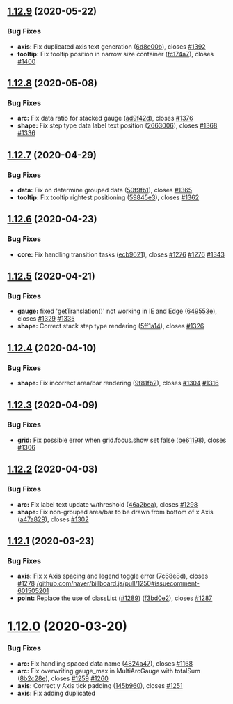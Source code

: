 ## [1.12.9](https://github.com/naver/billboard.js/compare/1.12.8...1.12.9) (2020-05-22)


### Bug Fixes

* **axis:** Fix duplicated axis text generation ([6d8e00b](https://github.com/naver/billboard.js/commit/6d8e00b5f0422d9e371352e53efa0cb00f372fc9)), closes [#1392](https://github.com/naver/billboard.js/issues/1392)
* **tooltip:** Fix tooltip position in narrow size container ([fc174a7](https://github.com/naver/billboard.js/commit/fc174a7de92ced9f82e66d3ef7cc9524238e5fde)), closes [#1400](https://github.com/naver/billboard.js/issues/1400)

## [1.12.8](https://github.com/naver/billboard.js/compare/1.12.7...1.12.8) (2020-05-08)


### Bug Fixes

* **arc:** Fix data ratio for stacked gauge ([ad9f42d](https://github.com/naver/billboard.js/commit/ad9f42d3c773db1122c9231b7e49558d65efb63e)), closes [#1376](https://github.com/naver/billboard.js/issues/1376)
* **shape:** Fix step type data label text position ([2663006](https://github.com/naver/billboard.js/commit/2663006fd181bed84ec3b2f541f28eac6486bee8)), closes [#1368](https://github.com/naver/billboard.js/issues/1368) [#1336](https://github.com/naver/billboard.js/issues/1336)

## [1.12.7](https://github.com/naver/billboard.js/compare/1.12.6...1.12.7) (2020-04-29)


### Bug Fixes

* **data:** Fix on determine grouped data ([50f9fb1](https://github.com/naver/billboard.js/commit/50f9fb1dc42d6a7abe34606847bcab0b62784a27)), closes [#1365](https://github.com/naver/billboard.js/issues/1365)
* **tooltip:** Fix tooltip rightest positioning ([59845e3](https://github.com/naver/billboard.js/commit/59845e39a453fbab13c5be108ba0e05fcba95dee)), closes [#1362](https://github.com/naver/billboard.js/issues/1362)

## [1.12.6](https://github.com/naver/billboard.js/compare/1.12.5...1.12.6) (2020-04-23)


### Bug Fixes

* **core:** Fix handling transition tasks ([ecb9621](https://github.com/naver/billboard.js/commit/ecb9621388bf9df6701311a96876f8306b372af5)), closes [#1276](https://github.com/naver/billboard.js/issues/1276) [#1276](https://github.com/naver/billboard.js/issues/1276) [#1343](https://github.com/naver/billboard.js/issues/1343)

## [1.12.5](https://github.com/naver/billboard.js/compare/1.12.4...1.12.5) (2020-04-21)


### Bug Fixes

* **gauge:** fixed 'getTranslation()' not working in IE and Edge ([649553e](https://github.com/naver/billboard.js/commit/649553ef352606af73afcaf35b364ce6b8f6c9cd)), closes [#1329](https://github.com/naver/billboard.js/issues/1329) [#1335](https://github.com/naver/billboard.js/issues/1335)
* **shape:** Correct stack step type rendering ([5ff1a14](https://github.com/naver/billboard.js/commit/5ff1a14709dee19965409f8a452164ac68b0d2e9)), closes [#1326](https://github.com/naver/billboard.js/issues/1326)

## [1.12.4](https://github.com/naver/billboard.js/compare/1.12.3...1.12.4) (2020-04-10)


### Bug Fixes

* **shape:** Fix incorrect area/bar rendering ([9f81fb2](https://github.com/naver/billboard.js/commit/9f81fb27b81f12266d6bb0b86e2ca6cc6fedd168)), closes [#1304](https://github.com/naver/billboard.js/issues/1304) [#1316](https://github.com/naver/billboard.js/issues/1316)

## [1.12.3](https://github.com/naver/billboard.js/compare/1.12.2...1.12.3) (2020-04-09)


### Bug Fixes

* **grid:** Fix possible error when grid.focus.show set false ([be61198](https://github.com/naver/billboard.js/commit/be611985630fb410cb48773ae54d6aee4c2eb58b)), closes [#1306](https://github.com/naver/billboard.js/issues/1306)

## [1.12.2](https://github.com/naver/billboard.js/compare/1.12.1...1.12.2) (2020-04-03)


### Bug Fixes

* **arc:** Fix label text update w/threshold ([46a2bea](https://github.com/naver/billboard.js/commit/46a2bea85254592f7098f1288e82ef48eda44261)), closes [#1298](https://github.com/naver/billboard.js/issues/1298)
* **shape:** Fix non-grouped area/bar to be drawn from bottom of x Axis ([a47a829](https://github.com/naver/billboard.js/commit/a47a8290b59c579610ba1ffdd4a3916a8f975a71)), closes [#1302](https://github.com/naver/billboard.js/issues/1302)

## [1.12.1](https://github.com/naver/billboard.js/compare/1.12.0...1.12.1) (2020-03-23)


### Bug Fixes

* **axis:** Fix x Axis spacing and legend toggle error ([7c68e8d](https://github.com/naver/billboard.js/commit/7c68e8d09add52d005b64d5b6889f19fbb4ca9c2)), closes [#1278](https://github.com/naver/billboard.js/issues/1278) [/github.com/naver/billboard.js/pull/1250#issuecomment-601505201](https://github.com//github.com/naver/billboard.js/pull/1250/issues/issuecomment-601505201)
* **point:** Replace the use of classList ([#1289](https://github.com/naver/billboard.js/issues/1289)) ([f3bd0e2](https://github.com/naver/billboard.js/commit/f3bd0e22b4b48e354bcafb62d62416a92ef3da6d)), closes [#1287](https://github.com/naver/billboard.js/issues/1287)

# [1.12.0](https://github.com/naver/billboard.js/compare/1.11.1...1.12.0) (2020-03-20)


### Bug Fixes

* **arc:** Fix handling spaced data name ([4824a47](https://github.com/naver/billboard.js/commit/4824a4742ef3242166708372c2d013e451317977)), closes [#1168](https://github.com/naver/billboard.js/issues/1168)
* **arc:** Fix overwriting gauge_max in MultiArcGauge with totalSum ([8b2c28e](https://github.com/naver/billboard.js/commit/8b2c28e900399e53545f0025c0a9d9ef24585598)), closes [#1259](https://github.com/naver/billboard.js/issues/1259) [#1260](https://github.com/naver/billboard.js/issues/1260)
* **axis:** Correct y Axis tick padding ([145b960](https://github.com/naver/billboard.js/commit/145b96026aabab81f41f4bad462b380e8b346085)), closes [#1251](https://github.com/naver/billboard.js/issues/1251)
* **axis:** Fix adding duplicated <title> element ([8d45075](https://github.com/naver/billboard.js/commit/8d45075eaa4529d4b4d4b44bedaa5c565a15f921)), closes [#1271](https://github.com/naver/billboard.js/issues/1271)
* **axis:** Fix axis label text position ([68b6b86](https://github.com/naver/billboard.js/commit/68b6b8688473672dc4aba466fa23844af71d999a)), closes [#1270](https://github.com/naver/billboard.js/issues/1270)
* **axis:** Fix axis tick rotate translate ([1bc3f20](https://github.com/naver/billboard.js/commit/1bc3f2020cd6d4535aafcc9b40f552f8b2c03c11)), closes [#1250](https://github.com/naver/billboard.js/issues/1250) [#1278](https://github.com/naver/billboard.js/issues/1278)
* **axis:** Fix for multi axes data bound  ([3f8afba](https://github.com/naver/billboard.js/commit/3f8afbaa86783055f8771db5b46b9432a3509a8d)), closes [/github.com/naver/billboard.js/pull/1233#issuecomment-595675546](https://github.com//github.com/naver/billboard.js/pull/1233/issues/issuecomment-595675546)
* **axis:** Fix text being left behind if getBBox fails ([648aa41](https://github.com/naver/billboard.js/commit/648aa41f694243748db09a980adf3c95abdf8a04)), closes [#1283](https://github.com/naver/billboard.js/issues/1283) [#1284](https://github.com/naver/billboard.js/issues/1284)
* **bar:** Bar's width resize according the zoom scale ([93184a2](https://github.com/naver/billboard.js/commit/93184a27ab916a1905d5c4b99a04f6f00c5f150b)), closes [#1185](https://github.com/naver/billboard.js/issues/1185)
* **callbacks:** Fix triggering in lazy rendering ([3e73fdf](https://github.com/naver/billboard.js/commit/3e73fdfd12e78ffa08e2755098c5c13753d3513d)), closes [#1254](https://github.com/naver/billboard.js/issues/1254)
* **core:** Fix onrendered firing time ([8b8665c](https://github.com/naver/billboard.js/commit/8b8665cbd21bb352973085873204994b390a0ee4)), closes [#1194](https://github.com/naver/billboard.js/issues/1194)
* **gauge:** fixed wrong ratio calculation in 'gauge.type = "single"' ([9020246](https://github.com/naver/billboard.js/commit/902024679dd7b713e75388a92d43b88092c0f0fa)), closes [#1205](https://github.com/naver/billboard.js/issues/1205)
* **grid:** Fix focus grid to be maintained on resize  ([01ba388](https://github.com/naver/billboard.js/commit/01ba388477367c4c1bf7a52083331abbec34b136)), closes [#1239](https://github.com/naver/billboard.js/issues/1239)
* **interaction:** Fix null data point interaction ([901da84](https://github.com/naver/billboard.js/commit/901da84e644dbd5027041120ec068c99346e8b95)), closes [#1199](https://github.com/naver/billboard.js/issues/1199)
* **line:** Fix nullish data rendering with regions ([d0ca937](https://github.com/naver/billboard.js/commit/d0ca937364e9343c17fd8a0eb20d22baf6cbd7ec)), closes [#1172](https://github.com/naver/billboard.js/issues/1172)
* **radar:** Correct text label not showing ([9109fd5](https://github.com/naver/billboard.js/commit/9109fd50b718c3a23b02e18dd3d2b163deef4465)), closes [#1241](https://github.com/naver/billboard.js/issues/1241)
* **tooltip:** Auto pos adjustion for tooltip ([c54f731](https://github.com/naver/billboard.js/commit/c54f731b87714e41ca43a7c29e9c2c46c35ec78b)), closes [#1243](https://github.com/naver/billboard.js/issues/1243) [#1239](https://github.com/naver/billboard.js/issues/1239)
* **tooltip:** Fix tooltip position on overlapping data point ([8dba213](https://github.com/naver/billboard.js/commit/8dba2134da94036437bda48a59aa5fca2dfb1d2e)), closes [#1267](https://github.com/naver/billboard.js/issues/1267)
* **tooltip:** Revert on pointer-events css prop ([c74c27a](https://github.com/naver/billboard.js/commit/c74c27a5ee2125177ce2b27a679da92112c15dd9)), closes [#1124](https://github.com/naver/billboard.js/issues/1124) [#1155](https://github.com/naver/billboard.js/issues/1155)
* **tooltip,interaction:** Correct tooltip behaves for touch environment ([7090fa9](https://github.com/naver/billboard.js/commit/7090fa9e9b2a02930262551f0c609032818fd313)), closes [#1253](https://github.com/naver/billboard.js/issues/1253)


### Features

* **axis:** Autorotate x axis tick texts on type "category" and "timeseries" ([8c51d02](https://github.com/naver/billboard.js/commit/8c51d02037f05e659082017ebca59dccbfbe2233)), closes [#1236](https://github.com/naver/billboard.js/issues/1236) [#1250](https://github.com/naver/billboard.js/issues/1250)
* **axis:** Clone y/y2-axis domain if no data is bound to one of them ([96ac5c7](https://github.com/naver/billboard.js/commit/96ac5c7a2fd4632b14ab09a8d7fbe719f46417ae)), closes [#1231](https://github.com/naver/billboard.js/issues/1231) [#1233](https://github.com/naver/billboard.js/issues/1233)
* **axis:** Intent to ship axis.x.min/max.fit ([1650955](https://github.com/naver/billboard.js/commit/165095523d6a71ab677bc2de1df3fbcf3793d63c)), closes [#7](https://github.com/naver/billboard.js/issues/7)
* **axis:** Intent to ship axis.y2.tick.rotate ([98992f3](https://github.com/naver/billboard.js/commit/98992f39fe612ec5252c2599c9b10306f8bd819c)), closes [#1157](https://github.com/naver/billboard.js/issues/1157) [#1158](https://github.com/naver/billboard.js/issues/1158)
* **axis:** Intent to ship y Axes stepSize ([429c6ec](https://github.com/naver/billboard.js/commit/429c6ecbe0fe7fb0fd7d6348fd66d34c685f4c22)), closes [#1098](https://github.com/naver/billboard.js/issues/1098)
* **gauge:** more than one arc are possible for gauges ([7a80e02](https://github.com/naver/billboard.js/commit/7a80e021f64070caa1ee9ea9b7d842472d6e8e5e)), closes [#787](https://github.com/naver/billboard.js/issues/787) [#1071](https://github.com/naver/billboard.js/issues/1071) [#1163](https://github.com/naver/billboard.js/issues/1163)
* **grid:** Intent to ship grid.focus.y ([13d65d1](https://github.com/naver/billboard.js/commit/13d65d13fb81701da27027b636bc108236577ac4)), closes [#1154](https://github.com/naver/billboard.js/issues/1154)
* **line:** Intent to ship bubble/line/scatter zerobased ([e45fb33](https://github.com/naver/billboard.js/commit/e45fb33147f7194bff6f5900d09d3b7a16e0ca0f)), closes [#1149](https://github.com/naver/billboard.js/issues/1149) [#1150](https://github.com/naver/billboard.js/issues/1150)
* **options:** Intent to ship Arc's expand.rate ([7d6f32f](https://github.com/naver/billboard.js/commit/7d6f32f499ba7e4176f1377a01fdb0c842cc1443)), closes [#1189](https://github.com/naver/billboard.js/issues/1189)
* **plugin:** Intent to ship bubblecompare plugin ([49704e0](https://github.com/naver/billboard.js/commit/49704e0147bada54d32ec4b1a3e0b42c2e6690fe)), closes [#1153](https://github.com/naver/billboard.js/issues/1153)
* **tooltip:** Enhancement on callback options ([30a7718](https://github.com/naver/billboard.js/commit/30a7718d8a3bc5b6104452e35b34e3dbb8eb0db7)), closes [#1216](https://github.com/naver/billboard.js/issues/1216)
* **tooltip:** Intent to ship tooltip.position.unit ([ac078a7](https://github.com/naver/billboard.js/commit/ac078a70372ea5aaa0302bf690c9149303060125)), closes [#1239](https://github.com/naver/billboard.js/issues/1239)
* **zoom:** Intent to ship zoom.reseteButton.onclick ([694cbcb](https://github.com/naver/billboard.js/commit/694cbcb75b50c04156a7706a505dd247e6106eb5)), closes [#1171](https://github.com/naver/billboard.js/issues/1171)

## [1.11.1](https://github.com/naver/billboard.js/compare/1.11.0...1.11.1) (2019-12-19)


### Bug Fixes

* **tooltip:** Revert on pointer-events css prop ([916f012](https://github.com/naver/billboard.js/commit/916f0127e0a0415224c28043a69917e694ec3963)), closes [#1124](https://github.com/naver/billboard.js/issues/1124) [#1155](https://github.com/naver/billboard.js/issues/1155)


# [1.11.0](https://github.com/naver/billboard.js/compare/1.10.2...1.11.0) (2019-11-22)

### Bug Fixes

* **all:** Fix possible IE9 style value ([950c335](https://github.com/naver/billboard.js/commit/950c3359644a735ba3aa4551c78551a116667f24)), closes [/github.com/naver/billboard.js/commit/54631506721bc64476d5c8fd64a2a681f3b340c1#diff-851f1a6e431d0ae7dc68b646d27821a8R90-R93](https://github.com//github.com/naver/billboard.js/commit/54631506721bc64476d5c8fd64a2a681f3b340c1/issues/diff-851f1a6e431d0ae7dc68b646d27821a8R90-R93) [#1059](https://github.com/naver/billboard.js/issues/1059)
* **api:** Fix .data() to return exact data ([12bdc54](https://github.com/naver/billboard.js/commit/12bdc54b5628043776ed72683341f58a4bedb40a)), closes [#1035](https://github.com/naver/billboard.js/issues/1035)
* **axis:** Correct on tick count display ([d4c8eb1](https://github.com/naver/billboard.js/commit/d4c8eb1bee366098bd4867fe04c441a87af409b8)), closes [#1077](https://github.com/naver/billboard.js/issues/1077)
* **axis:** Correct subchart x axis culling ([8478dd9](https://github.com/naver/billboard.js/commit/8478dd95d3c8b27d03fe3256083dcd04ccd1c58d)), closes [#1068](https://github.com/naver/billboard.js/issues/1068)
* **data:** Fix header option setting ([82461b3](https://github.com/naver/billboard.js/commit/82461b312311066fb2876bb175cc05d84e8b2e4b)), closes [#1031](https://github.com/naver/billboard.js/issues/1031)
* **gauge:** Fix to not align background startingAngle from option ([862156f](https://github.com/naver/billboard.js/commit/862156fc9c3c975af09aef07e95cd61d5cf3d727)), closes [#1073](https://github.com/naver/billboard.js/issues/1073)
* **gauge:** Show legend by default ([46fc102](https://github.com/naver/billboard.js/commit/46fc102889336e6dae5a0a6ca7fda316eff82955)), closes [#1136](https://github.com/naver/billboard.js/issues/1136)
* **interaction:** Fix on eventRect rederaw ([dc5f67a](https://github.com/naver/billboard.js/commit/dc5f67afd7dc64bbfa69a6716812741025d8b8ea)), closes [#1028](https://github.com/naver/billboard.js/issues/1028) [#1019](https://github.com/naver/billboard.js/issues/1019) [#963](https://github.com/naver/billboard.js/issues/963)
* **options:** Correct background element's position ([d66e4fd](https://github.com/naver/billboard.js/commit/d66e4fd617593edb5cd53ed88c155cb9911fafd5)), closes [#1132](https://github.com/naver/billboard.js/issues/1132)
* **shape:** Fix shape position on multiple xs ([6ce784a](https://github.com/naver/billboard.js/commit/6ce784afb01d53b4758e255f50f5d2f8ebc9c0a8)), closes [#1115](https://github.com/naver/billboard.js/issues/1115)
* **text:** Fix data label y position when all data are 0 ([4b423a5](https://github.com/naver/billboard.js/commit/4b423a51e21aefa95c3200fffd545cc189925fbe)), closes [#1026](https://github.com/naver/billboard.js/issues/1026)
* **tooltip:** Fix tooltip work on touch zoom ([5d98187](https://github.com/naver/billboard.js/commit/5d98187716fc7d0d7e992df5e7342b54814b5f48)), closes [#1056](https://github.com/naver/billboard.js/issues/1056)
* **tooltip:** Remove 'pointer-events:none' inline set ([baa7bc6](https://github.com/naver/billboard.js/commit/baa7bc66ded0285c93db7d96c6d88a36f6b96b49)), closes [#1124](https://github.com/naver/billboard.js/issues/1124)
* **zoom:** Correct Axis culling on zoom ([c319302](https://github.com/naver/billboard.js/commit/c319302a97fdce05f8811406ffd84374cbaf84fb)), closes [#1106](https://github.com/naver/billboard.js/issues/1106)
* **zoom:** Fix to pass domain arg on onzoom ([e1daae6](https://github.com/naver/billboard.js/commit/e1daae67539bbb6bf468d1357f61275cddd5d006)), closes [#1109](https://github.com/naver/billboard.js/issues/1109)


### Features

* **arc:** Intent to ship pie/donut.startingAngle ([b84be8e](https://github.com/naver/billboard.js/commit/b84be8e499712d00e0bef2ed8a6ffc55b87c7536)), closes [#1128](https://github.com/naver/billboard.js/issues/1128)
* **axis:** Intent to ship axes.domain ([355b0bd](https://github.com/naver/billboard.js/commit/355b0bd7afbb593d0aeca52890c619b424666706)), closes [#1090](https://github.com/naver/billboard.js/issues/1090)
* **data:** Intent to ship data.labels.overlap ([90792fa](https://github.com/naver/billboard.js/commit/90792fa5883dc80b005d1c6eb5d255f88af8f6f3)), closes [#977](https://github.com/naver/billboard.js/issues/977)
* **data:** Intent to ship data.labels.position dataset ([dd5ba44](https://github.com/naver/billboard.js/commit/dd5ba44874f11563042b6070444e4fc851de1b01)), closes [#1126](https://github.com/naver/billboard.js/issues/1126)
* **data:** Pass element arg for data callbacks ([bb9f952](https://github.com/naver/billboard.js/commit/bb9f95273dcd838862ad8e713a7865e0d062dbbc)), closes [#1100](https://github.com/naver/billboard.js/issues/1100)
* **options:** Intent to ship background ([493c2a3](https://github.com/naver/billboard.js/commit/493c2a304648a1d81bf0755ca75b871c88d190f6)), closes [#1131](https://github.com/naver/billboard.js/issues/1131)
* **options:** Intent to ship render option ([b6af77f](https://github.com/naver/billboard.js/commit/b6af77faeac932fda8cb76957e52fe04d0e07577)), closes [#1015](https://github.com/naver/billboard.js/issues/1015)
* **plugin:** Intent to ship TextOverlap ([728e879](https://github.com/naver/billboard.js/commit/728e879d2f74be7d7e0d0be3b36f6c1b9e37e13f)), closes [#1048](https://github.com/naver/billboard.js/issues/1048)

## [1.10.2](https://github.com/naver/billboard.js/compare/1.10.1...1.10.2) (2019-08-19)


### Bug Fixes

* **interaction:** Fix on eventRect rederaw ([d8df023](https://github.com/naver/billboard.js/commit/d8df023)), closes [#1028](https://github.com/naver/billboard.js/issues/1028) [#1019](https://github.com/naver/billboard.js/issues/1019) [#963](https://github.com/naver/billboard.js/issues/963)
* **text:** Fix data label y position when all data are 0 ([90b6949](https://github.com/naver/billboard.js/commit/90b6949)), closes [#1026](https://github.com/naver/billboard.js/issues/1026)

## [1.10.1](https://github.com/naver/billboard.js/compare/1.10.0...1.10.1) (2019-08-09)


### Bug Fixes

* **interaction:** Fix on eventRect generation ([3dd9439](https://github.com/naver/billboard.js/commit/3dd9439)), closes [#1019](https://github.com/naver/billboard.js/issues/1019)

# [1.10.0](https://github.com/naver/billboard.js/compare/1.9.5...1.10.0) (2019-08-07)


### Bug Fixes

* **axis:** Correct label text position ([9beacfe](https://github.com/naver/billboard.js/commit/9beacfe)), closes [#1011](https://github.com/naver/billboard.js/issues/1011)
* **chart:** Correct the order to set '$' node values ([b97558c](https://github.com/naver/billboard.js/commit/b97558c)), closes [#994](https://github.com/naver/billboard.js/issues/994)
* **color:** Correct to not set stroke ([f18aa35](https://github.com/naver/billboard.js/commit/f18aa35)), closes [#754](https://github.com/naver/billboard.js/issues/754) [#872](https://github.com/naver/billboard.js/issues/872)
* **event:** Update determination condition ([736ba56](https://github.com/naver/billboard.js/commit/736ba56)), closes [#967](https://github.com/naver/billboard.js/issues/967)
* **flow:** Fix data points removal ([5463150](https://github.com/naver/billboard.js/commit/5463150)), closes [#1006](https://github.com/naver/billboard.js/issues/1006)
* **radar:** Correct display of indexed axis ([9bac296](https://github.com/naver/billboard.js/commit/9bac296)), closes [#997](https://github.com/naver/billboard.js/issues/997)
* **text:** Correct text vertical align ([6debb55](https://github.com/naver/billboard.js/commit/6debb55)), closes [#982](https://github.com/naver/billboard.js/issues/982)
* **tooltip:** Correct tooltip on dynamic loading ([c24bddb](https://github.com/naver/billboard.js/commit/c24bddb)), closes [#963](https://github.com/naver/billboard.js/issues/963)
* **tooltip:** Fix on contents template ([419144f](https://github.com/naver/billboard.js/commit/419144f)), closes [#972](https://github.com/naver/billboard.js/issues/972)


### Features

* **axis:** Intent to ship y/y2 axis culling ([44c6c4c](https://github.com/naver/billboard.js/commit/44c6c4c)), closes [#915](https://github.com/naver/billboard.js/issues/915)
* **bubble:** Intent to ship dimension ([27df7c3](https://github.com/naver/billboard.js/commit/27df7c3)), closes [#484](https://github.com/naver/billboard.js/issues/484)
* **options:** Pass instance arg to callbacks ([61cf047](https://github.com/naver/billboard.js/commit/61cf047)), closes [#989](https://github.com/naver/billboard.js/issues/989)
* **radar:** Intent to ship axis.text.position ([1720ec2](https://github.com/naver/billboard.js/commit/1720ec2)), closes [#998](https://github.com/naver/billboard.js/issues/998)

## [1.9.5](https://github.com/naver/billboard.js/compare/1.9.4...1.9.5) (2019-07-03)


### Bug Fixes

* **stats:** Remove stats ([29d6edc](https://github.com/naver/billboard.js/commit/29d6edc)), closes [#934](https://github.com/naver/billboard.js/issues/934) [#964](https://github.com/naver/billboard.js/issues/964)

## [1.9.3](https://github.com/naver/billboard.js/compare/1.9.2...1.9.3) (2019-06-28)


### Bug Fixes

* **color:** Fix on color.threshold.values handling ([841b316](https://github.com/naver/billboard.js/commit/841b316)), closes [#950](https://github.com/naver/billboard.js/issues/950)
* **radar:** Fix radar positioning ([612d93f](https://github.com/naver/billboard.js/commit/612d93f)), closes [#953](https://github.com/naver/billboard.js/issues/953)
* **radar:** Make data points stay over radar ([4db457d](https://github.com/naver/billboard.js/commit/4db457d)), closes [#952](https://github.com/naver/billboard.js/issues/952)

## [1.9.2](https://github.com/naver/billboard.js/compare/1.9.1...1.9.2) (2019-06-20)


### Bug Fixes

* **tooltip:** Correct condition of making tooltip text ([a3675eb](https://github.com/naver/billboard.js/commit/a3675eb)), closes [#940](https://github.com/naver/billboard.js/issues/940) [#941](https://github.com/naver/billboard.js/issues/941)
* **tooltip:** Correct condition of making tooltip text ([c0df6c5](https://github.com/naver/billboard.js/commit/c0df6c5)), closes [#940](https://github.com/naver/billboard.js/issues/940) [#941](https://github.com/naver/billboard.js/issues/941)

## [1.9.1](https://github.com/naver/billboard.js/compare/1.9.0...1.9.1) (2019-06-20)


### Bug Fixes

* **arc:** Fix to generate arc when data is zero ([04a4dd8](https://github.com/naver/billboard.js/commit/04a4dd8)), closes [#935](https://github.com/naver/billboard.js/issues/935)
* **line:** Fix gradient with dataname starting w/no ([fe31102](https://github.com/naver/billboard.js/commit/fe31102)), closes [#936](https://github.com/naver/billboard.js/issues/936)
